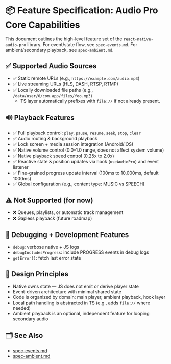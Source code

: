 # 📦 Feature Specification: Audio Pro Core Capabilities

This document outlines the high-level feature set of the `react-native-audio-pro` library.
For event/state flow, see `spec-events.md`.
For ambient/secondary playback, see `spec-ambient.md`.

## ✅ Supported Audio Sources

- ✅ Static remote URLs (e.g., `https://example.com/audio.mp3`)
- ✅ Live streaming URLs (HLS, DASH, RTSP, RTMP)
- ✅ Locally downloaded file paths (e.g., `/data/user/0/com.app/files/foo.mp3`)
  - TS layer automatically prefixes with `file://` if not already present.

## 🔊 Playback Features

- ✅ Full playback control: `play`, `pause`, `resume`, `seek`, `stop`, `clear`
- ✅ Audio routing & background playback
- ✅ Lock screen + media session integration (Android/iOS)
- ✅ Native volume control (0.0–1.0 range, does not affect system volume)
- ✅ Native playback speed control (0.25x to 2.0x)
- ✅ Reactive state & position updates via hook (`useAudioPro`) and event listener
- ✅ Fine-grained progress update interval (100ms to 10,000ms, default 1000ms)
- ✅ Global configuration (e.g., content type: MUSIC vs SPEECH)

## ⚠️ Not Supported (for now)

- ❌ Queues, playlists, or automatic track management
- ❌ Gapless playback (future roadmap)

## 🧪 Debugging + Development Features

- `debug`: verbose native + JS logs
- `debugIncludesProgress`: include PROGRESS events in debug logs
- `getError()`: fetch last error state

## 🧩 Design Principles

- Native owns state — JS does not emit or derive player state
- Event-driven architecture with minimal shared state
- Code is organized by domain: main player, ambient playback, hook layer
- Local path handling is abstracted in TS (e.g., adds `file://` where needed)
- Ambient playback is an optional, independent feature for looping secondary audio

## 🗂 See Also

- [spec-events.md](./spec-events.md)
- [spec-ambient.md](./spec-ambient.md)
